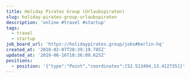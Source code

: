 ```yaml
---
title: Holiday Pirates Group (Urlaubspiraten)
slug: holiday-pirates-group-urlaubspiraten
description: 'online #travel #startup'
tags:
  - travel
  - startup
job_board_url: 'https://holidaypirates.group/jobs#berlin-hq'
created_at: '2018-02-07T20:39:19.785Z'
updated_at: '2019-06-16T10:36:09.625Z'
positions:
  - position: '{"type":"Point","coordinates":[52.513494,13.412735]}'
---
```


